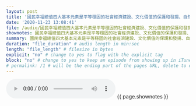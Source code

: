 ```yaml
---
layout: post
title: '國民幸福總值四大基本元素是平等穩固的社會經濟建設、文化價值的保護和發揚、自然環境的保護和高效管理制度的建立。' # quotes allow forbidden characters like the colon
date: '2020-11-23 13:08:41'
file: /audio/國民幸福總值四大基本元素是平等穩固的社會經濟建設、文化價值的保護和發揚、自然環境的保護和高效管理制度的建立。.mp3
shownotes: 國民幸福總值四大基本元素是平等穩固的社會經濟建設、文化價值的保護和發揚、自然環境的保護和高效管理制度的建立。
summary: 國民幸福總值四大基本元素是平等穩固的社會經濟建設、文化價值的保護和發揚、自然環境的保護和高效管理制度的建立。
duration: "file_duration" # audio length in min:sec
length: "file_length" # filesize in bytes
explicit: "no" # change to yes to flag with the explicit tag
block: "no" # change to yes to keep an episode from showing up in iTunes
# permalink: /1 # will be the ending part of the pages URL, delete to default to the title
---
```


<audio controls>
<source src="{{site.url}}{{site.baseurl}}{{ page.file }}" type="audio/x-mp3">
Your browser does not support the audio element.
</audio>
{{ page.shownotes }}
